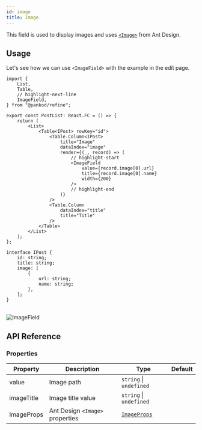 ```yaml
---
id: image
title: Image
---
```



This field is used to display images and uses [`<Image>`](https://ant.design/components/image/#header) from Ant Design.

## Usage

Let's see how we can use `<ImageField>` with the example in the edit page.

```tsx
import { 
    List,
    Table,
    // highlight-next-line
    ImageField,
} from "@pankod/refine";

export const PostList: React.FC = () => {
    return (
        <List>
            <Table<IPost> rowKey="id">
                <Table.Column<IPost>
                    title="Image"
                    dataIndex="image"
                    render={(_, record) => (
                        // highlight-start
                        <ImageField
                            value={record.image[0].url}
                            title={record.image[0].name}
                            width={200}
                        />
                        // highlight-end
                    )}
                />
                <Table.Column
                    dataIndex="title"
                    title="Title"
                />
            </Table>
        </List>
    );
};

interface IPost {
    id: string;
    title: string;
    image: [
        {
            url: string;
            name: string;
        },
    ];
}
```

<br/>
<div class="img-container">
    <div class="window">
        <div class="control red"></div>
        <div class="control orange"></div>
        <div class="control green"></div>
    </div>
    <img src="https://refine.ams3.cdn.digitaloceanspaces.com/website/static/img/guides-and-concepts/fields/image/imageField.png" alt="ImageField" />
</div>

## API Reference

### Properties

| Property   | Description                | Type                                                     | Default |
| ---------- | -------------------------- | -------------------------------------------------------- | ------- |
| value      | Image path                 | `string` \| `undefined`                                  |         |
| imageTitle | Image title value          | `string` \| `undefined`                                  |         |
| ImageProps | Ant Design `<Image>` properties | [`ImageProps`](https://ant.design/components/image/#API) |         |

